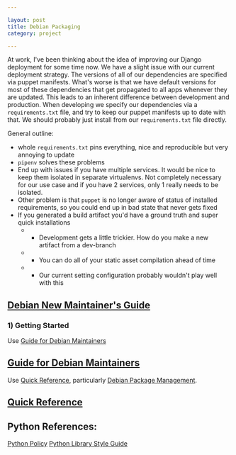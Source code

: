 ```yaml
---

layout: post
title: Debian Packaging
category: project

---
```


At work, I've been thinking about the idea of improving our Django deployment
for some time now. We have a slight issue with our current deployment strategy.
The versions of all of our dependencies are specified via puppet manifests.
What's worse is that we have default versions for most of these dependencies
that get propagated to all apps whenever they are updated. This leads to an
inherent difference between development and production. When developing we
specify our dependencies via a `requirements.txt` file, and try to keep our
puppet manifests up to date with that. We should probably just install from our
`requirements.txt` file directly.

General outline:
* whole `requirements.txt` pins everything, nice and reproducible but very
  annoying to update
* `pipenv` solves these problems
* End up with issues if you have multiple services. It would be nice to keep
  them isolated in separate virtualenvs. Not completely necessary for our use
case and if you have 2 services, only 1 really needs to be isolated.
* Other problem is that `puppet` is no longer aware of status of installed
  requirements, so you could end up in bad state that never gets fixed
* If you generated a build artifact you'd have a ground truth and super quick
  installations
  * - Development gets a little trickier. How do you make a new artifact from a
    dev-branch
  * + You can do all of your static asset compilation ahead of time
  * - Our current setting configuration probably wouldn't play well with this

## [Debian New Maintainer's Guide](https://www.debian.org/doc/manuals/maint-guide/index.en.html)

### 1) Getting Started

Use [Guide for Debian Maintainers](https://www.debian.org/doc/manuals/debmake-doc/index.en.html)

## [Guide for Debian Maintainers](https://www.debian.org/doc/manuals/debmake-doc/index.en.html)

Use [Quick Reference](https://www.debian.org/doc/user-manuals#quick-reference),
particularly [Debian Package
Management](https://www.debian.org/doc/manuals/debian-reference/ch02.en.html).

## [Quick Reference](https://www.debian.org/doc/user-manuals#quick-reference)

## Python References:

[Python Policy](https://www.debian.org/doc/packaging-manuals/python-policy/)
[Python Library Style Guide](https://wiki.debian.org/Python/LibraryStyleGuide)

